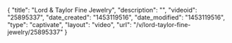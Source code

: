 {
    "title": "Lord & Taylor Fine Jewelry",
    "description": "",
    "videoid": "25895337",
    "date_created": "1453119516",
    "date_modified": "1453119516",
    "type": "captivate",
    "layout": "video",
    "url": "\/v\/lord-taylor-fine-jewelry\/25895337"
}